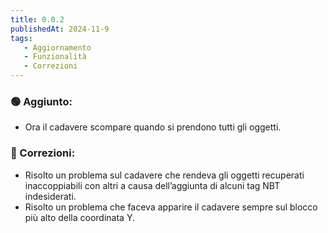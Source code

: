```yaml
---
title: 0.0.2
publishedAt: 2024-11-9
tags:
   - Aggiornamento
   - Funzionalità
   - Correzioni
---
```


### 🟢 Aggiunto:
- Ora il cadavere scompare quando si prendono tutti gli oggetti.

### 🔵 Correzioni:
- Risolto un problema sul cadavere che rendeva gli oggetti recuperati inaccoppiabili con altri a causa dell’aggiunta di alcuni tag NBT indesiderati.
- Risolto un problema che faceva apparire il cadavere sempre sul blocco più alto della coordinata Y.